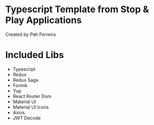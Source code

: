 # Typescript Template from Stop & Play Applications

Created by Pah Ferreira

# Included Libs

- Typescript
- Redux
- Redux Saga
- Formik
- Yup
- React Router Dom
- Material UI
- Material UI Icons
- Axios
- JWT Decode
